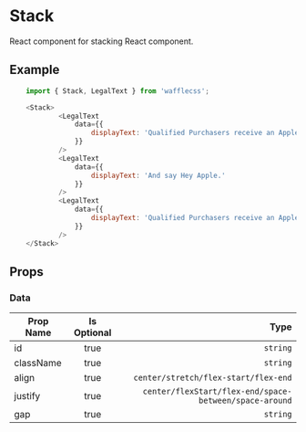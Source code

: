 # Stack

React component for stacking React component.


## Example

```javascript
    import { Stack, LegalText } from 'wafflecss';

    <Stack>
            <LegalText
                data={{
                    displayText: 'Qualified Purchasers receive an Apple Gift Card when they purchase an eligible Mac or iPad at a Qualifying Location.'
                }}
            />
            <LegalText
                data={{
                    displayText: 'And say Hey Apple.'
                }}
            />
            <LegalText
                data={{
                    displayText: 'Qualified Purchasers receive an Apple Gift Card when they purchase an eligible Mac or iPad at a Qualifying Location.'
                }}
            />
    </Stack>
```

## Props

### Data

| Prop Name   |Is Optional    |  Type |
|----------|:-------------:|------:|
| id |  true | `string` |
| className |  true | `string` |
| align |  true | `center/stretch/flex-start/flex-end` |
| justify |  true | `center/flexStart/flex-end/space-between/space-around` |
| gap |  true | `string` |

